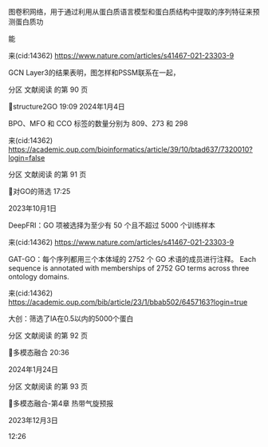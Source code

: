 

图卷积网络，用于通过利用从蛋白质语言模型和蛋白质结构中提取的序列特征来预测蛋白质功

能

来(cid:14362) <https://www.nature.com/articles/s41467-021-23303-9>

GCN Layer3的结果表明，图怎样和PSSM联系在一起，



分区 文献阅读 的第 90 页

structure2GO
19:09
2024年1月4日

BPO、MFO 和 CCO 标签的数量分别为 809、273 和 298

来(cid:14362) <https://academic.oup.com/bioinformatics/article/39/10/btad637/7320010?login=false>

分区 文献阅读 的第 91 页

对GO的筛选
17:25

2023年10月1日

DeepFRI：GO 项被选择为至少有 50 个且不超过 5000 个训练样本

来(cid:14362) <https://www.nature.com/articles/s41467-021-23303-9>

GAT-GO：每个序列都用三个本体域的 2752 个 GO 术语的成员进行注释。
Each sequence is annotated with memberships of 2752 GO terms across three ontology
domains.

来(cid:14362) <https://academic.oup.com/bib/article/23/1/bbab502/6457163?login=true>

大创：筛选了IA在0.5以内的5000个蛋白

分区 文献阅读 的第 92 页

多模态融合
20:36

2024年1月24日

分区 文献阅读 的第 93 页

多模态融合-第4章 热带气旋预报

2023年12月3日

12:26
